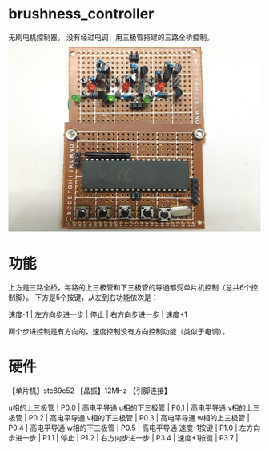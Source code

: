 # brushness_controller
无刷电机控制器。
没有经过电调，用三极管搭建的三路全桥控制。
![brushness_controller.jpg](https://github.com/nicekwell/brushness_controller/raw/master/brushness_controller.jpg)

# 功能
上方是三路全桥，每路的上三极管和下三极管的导通都受单片机控制（总共6个控制脚）。
下方是5个按键，从左到右功能依次是：

速度-1 | 左方向步进一步 | 停止 | 右方向步进一步 | 速度+1

两个步进控制是有方向的，速度控制没有方向控制功能（类似于电调）。

# 硬件
【单片机】stc89c52
【晶振】12MHz
【引脚连接】

u相的上三极管 | P0.0 | 高电平导通 
u相的下三极管 | P0.1 | 高电平导通 
v相的上三极管 | P0.2 | 高电平导通 
v相的下三极管 | P0.3 | 高电平导通 
w相的上三极管 | P0.4 | 高电平导通 
w相的下三极管 | P0.5 | 高电平导通 
速度-1按键 | P1.0 |
左方向步进一步 | P1.1 |
停止 | P1.2 | 
右方向步进一步 | P3.4 |
速度+1按键 | P3.7 |


